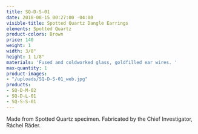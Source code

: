```yaml
---
title: SQ-D-S-01
date: 2018-08-15 00:27:00 -04:00
visible-title: Spotted Quartz Dangle Earrings
elements: Spotted Quartz
product-colors: Brown
price: 140
weight: 1
width: 3/8"
height: 1 1/8"
materials: 'Fused and coldworked glass, goldfilled ear wires. '
max-quantity: 1
product-images:
- "/uploads/SQ-D-S-01_web.jpg"
products:
- SQ-D-M-02
- SQ-D-L-01
- SQ-S-S-01
---
```


Made from Spotted Quartz specimen. Fabricated by the Chief Investigator, Ráchel Räder.


